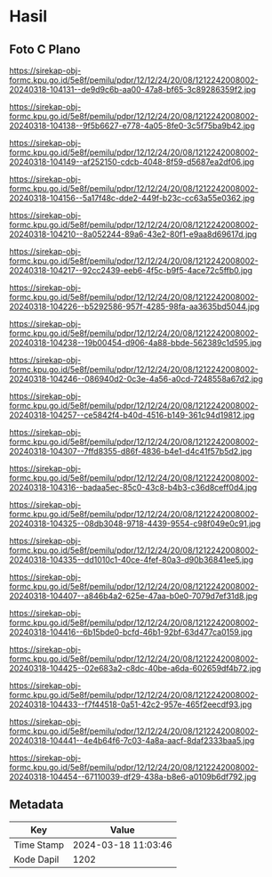 # Hasil

## Foto C Plano

https://sirekap-obj-formc.kpu.go.id/5e8f/pemilu/pdpr/12/12/24/20/08/1212242008002-20240318-104131--de9d9c6b-aa00-47a8-bf65-3c89286359f2.jpg

https://sirekap-obj-formc.kpu.go.id/5e8f/pemilu/pdpr/12/12/24/20/08/1212242008002-20240318-104138--9f5b6627-e778-4a05-8fe0-3c5f75ba9b42.jpg

https://sirekap-obj-formc.kpu.go.id/5e8f/pemilu/pdpr/12/12/24/20/08/1212242008002-20240318-104149--af252150-cdcb-4048-8f59-d5687ea2df06.jpg

https://sirekap-obj-formc.kpu.go.id/5e8f/pemilu/pdpr/12/12/24/20/08/1212242008002-20240318-104156--5a17f48c-dde2-449f-b23c-cc63a55e0362.jpg

https://sirekap-obj-formc.kpu.go.id/5e8f/pemilu/pdpr/12/12/24/20/08/1212242008002-20240318-104210--8a052244-89a6-43e2-80f1-e9aa8d69617d.jpg

https://sirekap-obj-formc.kpu.go.id/5e8f/pemilu/pdpr/12/12/24/20/08/1212242008002-20240318-104217--92cc2439-eeb6-4f5c-b9f5-4ace72c5ffb0.jpg

https://sirekap-obj-formc.kpu.go.id/5e8f/pemilu/pdpr/12/12/24/20/08/1212242008002-20240318-104226--b5292586-957f-4285-98fa-aa3635bd5044.jpg

https://sirekap-obj-formc.kpu.go.id/5e8f/pemilu/pdpr/12/12/24/20/08/1212242008002-20240318-104238--19b00454-d906-4a88-bbde-562389c1d595.jpg

https://sirekap-obj-formc.kpu.go.id/5e8f/pemilu/pdpr/12/12/24/20/08/1212242008002-20240318-104246--086940d2-0c3e-4a56-a0cd-7248558a67d2.jpg

https://sirekap-obj-formc.kpu.go.id/5e8f/pemilu/pdpr/12/12/24/20/08/1212242008002-20240318-104257--ce5842f4-b40d-4516-b149-361c94d19812.jpg

https://sirekap-obj-formc.kpu.go.id/5e8f/pemilu/pdpr/12/12/24/20/08/1212242008002-20240318-104307--7ffd8355-d86f-4836-b4e1-d4c41f57b5d2.jpg

https://sirekap-obj-formc.kpu.go.id/5e8f/pemilu/pdpr/12/12/24/20/08/1212242008002-20240318-104316--badaa5ec-85c0-43c8-b4b3-c36d8ceff0d4.jpg

https://sirekap-obj-formc.kpu.go.id/5e8f/pemilu/pdpr/12/12/24/20/08/1212242008002-20240318-104325--08db3048-9718-4439-9554-c98f049e0c91.jpg

https://sirekap-obj-formc.kpu.go.id/5e8f/pemilu/pdpr/12/12/24/20/08/1212242008002-20240318-104335--dd1010c1-40ce-4fef-80a3-d90b36841ee5.jpg

https://sirekap-obj-formc.kpu.go.id/5e8f/pemilu/pdpr/12/12/24/20/08/1212242008002-20240318-104407--a846b4a2-625e-47aa-b0e0-7079d7ef31d8.jpg

https://sirekap-obj-formc.kpu.go.id/5e8f/pemilu/pdpr/12/12/24/20/08/1212242008002-20240318-104416--6b15bde0-bcfd-46b1-92bf-63d477ca0159.jpg

https://sirekap-obj-formc.kpu.go.id/5e8f/pemilu/pdpr/12/12/24/20/08/1212242008002-20240318-104425--02e683a2-c8dc-40be-a6da-602659df4b72.jpg

https://sirekap-obj-formc.kpu.go.id/5e8f/pemilu/pdpr/12/12/24/20/08/1212242008002-20240318-104433--f7f44518-0a51-42c2-957e-465f2eecdf93.jpg

https://sirekap-obj-formc.kpu.go.id/5e8f/pemilu/pdpr/12/12/24/20/08/1212242008002-20240318-104441--4e4b64f6-7c03-4a8a-aacf-8daf2333baa5.jpg

https://sirekap-obj-formc.kpu.go.id/5e8f/pemilu/pdpr/12/12/24/20/08/1212242008002-20240318-104454--67110039-df29-438a-b8e6-a0109b6df792.jpg


## Metadata

| Key        | Value               |
| ---------- | ------------------- |
| Time Stamp | 2024-03-18 11:03:46 |
| Kode Dapil | 1202                |



